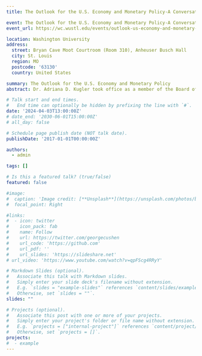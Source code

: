 ```yaml
---
title: The Outlook for the U.S. Economy and Monetary Policy-A Conversation with Governor of the Federal Reserve Board, Adriana D. Kugler

event: The Outlook for the U.S. Economy and Monetary Policy-A Conversation with Governor of the Federal Reserve Board, Adriana D. Kugler
event_url: https://wc.wustl.edu/events/outlook-us-economy-and-monetary-policy-conversation-governor-federal-reserve-board-adriana-d

location: Washington University
address:
  street: Bryan Cave Moot Courtroom (Room 310), Anheuser Busch Hall
  city: St. Louis
  region: MO
  postcode: '63130'
  country: United States

summary: The Outlook for the U.S. Economy and Monetary Policy
abstract: Dr. Adriana D. Kugler took office as a member of the Board of Governors of the Federal Reserve System on September 13, 2023. She is currently on leave from Georgetown University where she is a professor of Public Policy and Economics and was vice provost for faculty. Prior to her appointment at the Board, Dr. Kugler served as U.S. Executive Director at the World Bank Group. Previously, she served as chief economist at the U.S. Department of Labor from 2011-2013. Dr. Kugler was also a research associate of the National Bureau of Economic Research and of the Center for the Study of Poverty and Inequality at Stanford University.

# Talk start and end times.
#   End time can optionally be hidden by prefixing the line with `#`.
date: '2024-04-03T13:00:00Z'
# date_end: '2030-06-01T15:00:00Z'
# all_day: false

# Schedule page publish date (NOT talk date).
publishDate: '2017-01-01T00:00:00Z'

authors:
  - admin

tags: []

# Is this a featured talk? (true/false)
featured: false

#image:
#  caption: 'Image credit: [**Unsplash**](https://unsplash.com/photos/bzdhc5b3Bxs)'
#  focal_point: Right

#links:
#  - icon: twitter
#    icon_pack: fab
#    name: Follow
#    url: https://twitter.com/georgecushen
#    url_code: 'https://github.com'
#    url_pdf: ''
#    url_slides: 'https://slideshare.net'
# url_video: 'https://www.youtube.com/watch?v=qpFScg4RRyY'

# Markdown Slides (optional).
#   Associate this talk with Markdown slides.
#   Simply enter your slide deck's filename without extension.
#   E.g. `slides = "example-slides"` references `content/slides/example-slides.md`.
#   Otherwise, set `slides = ""`.
slides: ""

# Projects (optional).
#   Associate this post with one or more of your projects.
#   Simply enter your project's folder or file name without extension.
#   E.g. `projects = ["internal-project"]` references `content/project/deep-learning/index.md`.
#   Otherwise, set `projects = []`.
projects:
#  - example
---
```

